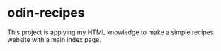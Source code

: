 # odin-recipes
This project is applying my HTML knowledge to make a simple recipes website with a main index page.

